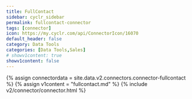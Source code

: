 ```yaml
---
title: FullContact
sidebar: cyclr_sidebar
permalink: fullcontact-connector
tags: [connector]
icon: https://my.cyclr.com/api/ConnectorIcon/16070
default_header: false
category: Data Tools
categories: [Data Tools,Sales]
# showv1content: true
showv1content: false
---
```

{% assign connectordata = site.data.v2.connectors.connector-fullcontact %}
{% assign v1content = "fullcontact.md" %}
{% include v2/connector/connector.html %}	